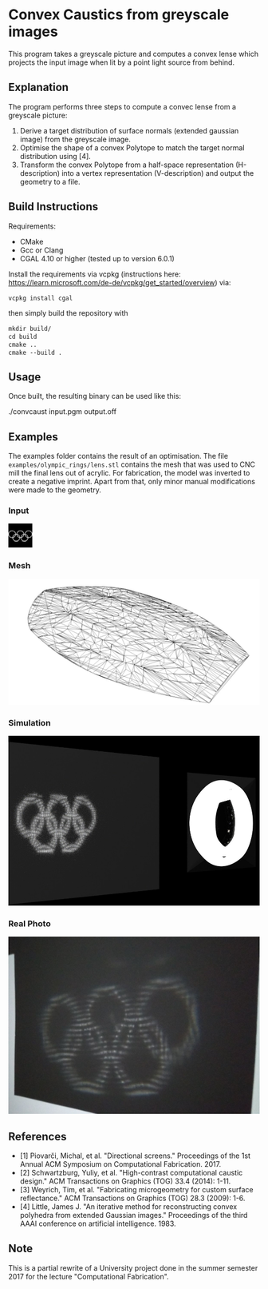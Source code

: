 # Convex Caustics from greyscale images

This program takes a greyscale picture and computes a convex lense which projects the input image when lit by a point light source from behind.


## Explanation

The program performs three steps to compute a convec lense from a greyscale picture:

1. Derive a target distribution of surface normals (extended gaussian image) from the greyscale image.
2. Optimise the shape of a convex Polytope to match the target normal distribution using [4].
3. Transform the convex Polytope from a half-space representation (H-description) into a vertex representation (V-description) and output the geometry to a file.

## Build Instructions

Requirements:
- CMake
- Gcc or Clang
- CGAL 4.10 or higher (tested up to version 6.0.1)

Install the requirements via vcpkg (instructions here: https://learn.microsoft.com/de-de/vcpkg/get_started/overview) via:

    vcpkg install cgal

then simply build the repository with

    mkdir build/
    cd build
    cmake ..
    cmake --build .


## Usage

Once built, the resulting binary can be used like this:

./convcaust input.pgm output.off

## Examples

The examples folder contains the result of an optimisation. The file `examples/olympic_rings/lens.stl` contains the mesh that was used to CNC mill the final lens out of acrylic. For fabrication, the model was inverted to create a negative imprint. Apart from that, only minor manual modifications were made to the geometry.

### Input
![photo](examples/olympic_rings/input.png)

### Mesh

![photo](examples/olympic_rings/mesh.jpg)

### Simulation

![photo](examples/olympic_rings/simulation.jpg)

### Real Photo

![photo](examples/olympic_rings/photo.jpg)


## References

- [1] Piovarči, Michal, et al. "Directional screens." Proceedings of the 1st Annual ACM Symposium on Computational Fabrication. 2017.
- [2] Schwartzburg, Yuliy, et al. "High-contrast computational caustic design." ACM Transactions on Graphics (TOG) 33.4 (2014): 1-11.
- [3] Weyrich, Tim, et al. "Fabricating microgeometry for custom surface reflectance." ACM Transactions on Graphics (TOG) 28.3 (2009): 1-6.
- [4] Little, James J. "An iterative method for reconstructing convex polyhedra from extended Gaussian images." Proceedings of the third AAAI conference on artificial intelligence. 1983.

## Note

This is a partial rewrite of a University project done in the summer semester 2017 for the lecture "Computational Fabrication".
